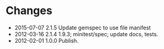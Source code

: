 # Changes

* 2015-07-07 2.1.5 Update gemspec to use file manifest
* 2012-03-16 2.1.4 1.9.3; minitest/spec; update docs, tests.
* 2012-02-01 1.0.0 Publish.

